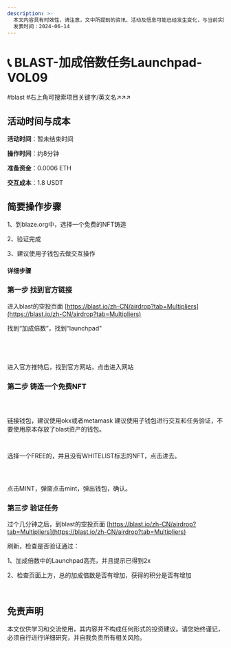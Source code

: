 ```yaml
---
description: >-
  本文内容具有时效性，请注意，文中所提到的资讯、活动及信息可能已经发生变化，与当前实际情况有所不同。我们建议您在做出任何决策之前，始终进行自主研究和验证。
  发表时间：2024-06-14
---
```


# 📞 BLAST-加成倍数任务Launchpad-VOL09

\#blast #右上角可搜索项目关键字/英文名↗↗↗

## 活动时间与成本 <a href="#huo-dong-shi-jian-yu-cheng-ben" id="huo-dong-shi-jian-yu-cheng-ben"></a>

**活动时间**：暂未结束时间

**操作时间**：约8分钟

**准备资金**：0.0006 ETH

**交互成本**：1.8 USDT

## 简要操作步骤 <a href="#jian-yao-cao-zuo-bu-zhou" id="jian-yao-cao-zuo-bu-zhou"></a>

1、到blaze.org中，选择一个免费的NFT铸造

2、验证完成

3、建议使用子钱包去做交互操作

#### 详细步骤 <a href="#xiang-xi-bu-zhou" id="xiang-xi-bu-zhou"></a>

### **第一步 找到官方链接**

进入blast的空投页面 [https://blast.io/zh-CN/airdrop?tab=Multipliers](https://blast.io/zh-CN/airdrop?tab=Multipliers)

找到“加成倍数”，找到“launchpad"

<figure><img src="../../.gitbook/assets/image (203).png" alt=""><figcaption></figcaption></figure>

<figure><img src="../../.gitbook/assets/image (204).png" alt=""><figcaption></figcaption></figure>

<figure><img src="../../.gitbook/assets/image (205).png" alt=""><figcaption></figcaption></figure>

<figure><img src="../../.gitbook/assets/image (206).png" alt=""><figcaption></figcaption></figure>

进入官方推特后，找到官方网站，点击进入网站

### **第二步 铸造一个免费NFT**

<figure><img src="../../.gitbook/assets/image (207).png" alt=""><figcaption></figcaption></figure>

<figure><img src="../../.gitbook/assets/image (208).png" alt=""><figcaption></figcaption></figure>

<figure><img src="../../.gitbook/assets/image (209).png" alt=""><figcaption></figcaption></figure>

链接钱包，建议使用okx或者metamask 建议使用子钱包进行交互和任务验证，不要使用原本存放了blast资产的钱包。

<figure><img src="../../.gitbook/assets/image (210).png" alt=""><figcaption></figcaption></figure>

<figure><img src="../../.gitbook/assets/image (211).png" alt=""><figcaption></figcaption></figure>

选择一个FREE的，并且没有WHITELIST标志的NFT，点击进去。

<figure><img src="../../.gitbook/assets/image (212).png" alt=""><figcaption></figcaption></figure>

<figure><img src="../../.gitbook/assets/image (213).png" alt=""><figcaption></figcaption></figure>

<figure><img src="../../.gitbook/assets/image (214).png" alt=""><figcaption></figcaption></figure>

点击MINT，弹窗点击mint，弹出钱包，确认。

### **第三步 验证任务**

过个几分钟之后，到blast的空投页面 [https://blast.io/zh-CN/airdrop?tab=Multipliers](https://blast.io/zh-CN/airdrop?tab=Multipliers)

刷新，检查是否验证通过：

1、加成倍数中的Launchpad高亮，并且提示已得到2x

2、检查页面上方，总的加成倍数是否有增加，获得的积分是否有增加

<figure><img src="../../.gitbook/assets/image (215).png" alt=""><figcaption></figcaption></figure>

<figure><img src="../../.gitbook/assets/image (216).png" alt=""><figcaption></figcaption></figure>

## 免责声明 <a href="#mian-ze-sheng-ming" id="mian-ze-sheng-ming"></a>

本文仅供学习和交流使用，其内容并不构成任何形式的投资建议。请您始终谨记，必须自行进行详细研究，并自我负责所有相关风险。
